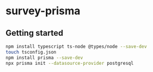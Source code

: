 # survey-prisma

## Getting started

```sh
npm install typescript ts-node @types/node --save-dev
touch tsconfig.json
npm install prisma --save-dev
npx prisma init --datasource-provider postgresql
```

